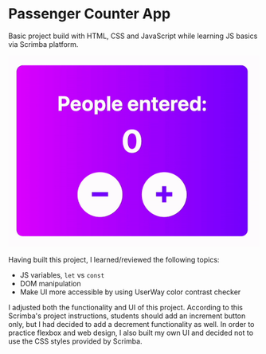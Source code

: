 # Passenger Counter App

Basic project build with HTML, CSS and JavaScript while learning JS basics via Scrimba platform.

![GIF of the finished Passenger Counter App project](./passenger-count-showcase.gif)

Having built this project, I learned/reviewed the following topics:

- JS variables, `let` vs `const`
- DOM manipulation
- Make UI more accessible by using UserWay color contrast checker

I adjusted both the functionality and UI of this project. According to this Scrimba's project instructions, students should add an increment button only, but I had decided to add a decrement functionality as well. In order to practice flexbox and web design, I also built my own UI and decided not to use the CSS styles provided by Scrimba.
